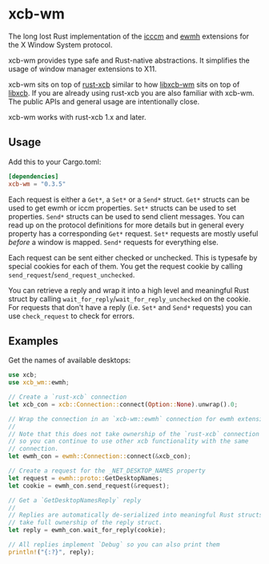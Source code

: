 # xcb-wm

The long lost Rust implementation of the
[icccm](https://tronche.com/gui/x/icccm/) and
[ewmh](https://specifications.freedesktop.org/wm-spec/wm-spec-1.5.html)
extensions for the X Window System protocol.

xcb-wm provides type safe and Rust-native abstractions. It simplifies the usage
of window manager extensions to X11. 

xcb-wm sits on top of [rust-xcb](https://github.com/rust-x-bindings/rust-xcb)
similar to how [libxcb-wm](https://gitlab.freedesktop.org/xorg/lib/libxcb-wm)
sits on top of [libxcb](https://gitlab.freedesktop.org/xorg/lib/libxcb). If you
are already using rust-xcb you are also familiar with xcb-wm. The public APIs
and general usage are intentionally close.

xcb-wm works with rust-xcb 1.x and later.

## Usage
Add this to your Cargo.toml:

```toml
[dependencies]
xcb-wm = "0.3.5"
```

Each request is either a `Get*`, a `Set*` or a `Send*` struct. `Get*` structs
can be used to get ewmh or iccm properties. `Set*` structs can be used to set
properties. `Send*` structs can be used to send client messages. You can read up
on the protocol definitions for more details but in general every property has a
corresponding `Get*` request. `Set*` requests are mostly useful _before_ a
window is mapped. `Send*` requests for everything else.

Each request can be sent either checked or unchecked. This is typesafe by
special cookies for each of them. You get the request cookie by calling
`send_request`/`send_request_unchecked`.

You can retrieve a reply and wrap it into a high level and meaningful Rust
struct by calling `wait_for_reply`/`wait_for_reply_unchecked` on the cookie. For
requests that don't have a reply (i.e. `Set*` and `Send*` requests) you can use
`check_request` to check for errors.

## Examples

Get the names of available desktops:

``` rust
use xcb;
use xcb_wm::ewmh;

// Create a `rust-xcb` connection
let xcb_con = xcb::Connection::connect(Option::None).unwrap().0;

// Wrap the connection in an `xcb-wm::ewmh` connection for ewmh extensions.
// 
// Note that this does not take ownership of the `rust-xcb` connection
// so you can continue to use other xcb functionality with the same
// connection.
let ewmh_con = ewmh::Connection::connect(&xcb_con);

// Create a request for the _NET_DESKTOP_NAMES property
let request = ewmh::proto::GetDesktopNames;
let cookie = ewmh_con.send_request(&request);

// Get a `GetDesktopNamesReply` reply
//
// Replies are automatically de-serialized into meaningful Rust structs. You
// take full ownership of the reply struct.
let reply = ewmh_con.wait_for_reply(cookie);

// All replies implement `Debug` so you can also print them
println!("{:?}", reply);
```
